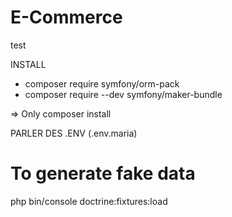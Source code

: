 # E-Commerce
test




INSTALL
- composer require symfony/orm-pack
- composer require --dev symfony/maker-bundle

=> Only composer install 


PARLER DES .ENV (.env.maria)
# To generate fake data
php bin/console doctrine:fixtures:load